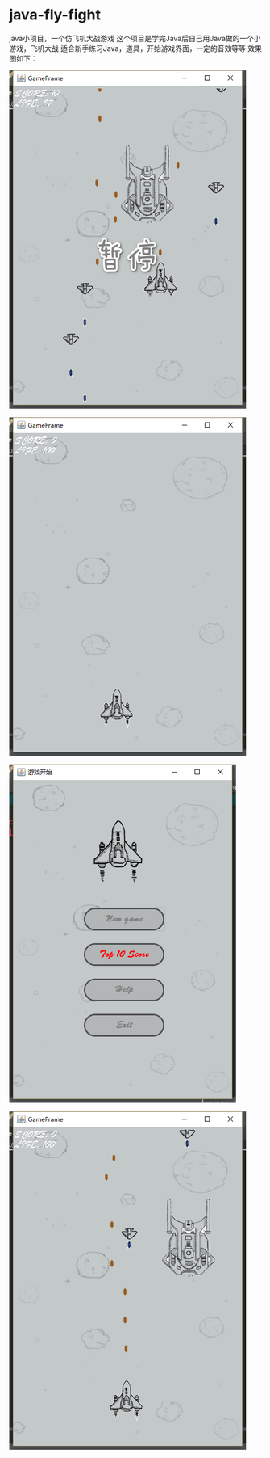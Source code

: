 # java-fly-fight
java小项目，一个仿飞机大战游戏
这个项目是学完Java后自己用Java做的一个小游戏，飞机大战
适合新手练习Java，道具，开始游戏界面，一定的音效等等
效果图如下：　　　

![image](https://github.com/suyeq/java-fly-fight/blob/master/1.png)

![image](https://github.com/suyeq/java-fly-fight/blob/master/2.png)

![image](https://github.com/suyeq/java-fly-fight/blob/master/3.png)

![image](https://github.com/suyeq/java-fly-fight/blob/master/4.png)


